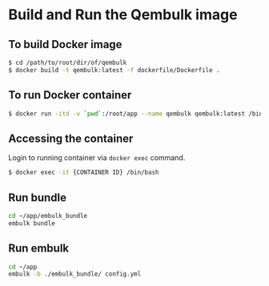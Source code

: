 # Build and Run the Qembulk image
## To build Docker image

``` bash
$ cd /path/to/root/dir/of/qembulk
$ docker build -t qembulk:latest -f dockerfile/Dockerfile .
```

## To run Docker container

```bash
$ docker run -itd -v `pwd`:/root/app --name qembulk qembulk:latest /bin/bash
```

## Accessing the container

Login to running container via `docker exec` command.

```bash
$ docker exec -it {CONTAINER ID} /bin/bash
```

## Run bundle

```bash
cd ~/app/embulk_bundle
embulk bundle
```

## Run embulk

```bash
cd ~/app
embulk -b ./embulk_bundle/ config.yml
```
